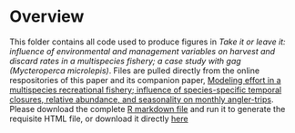 # Overview
This folder contains all code used to produce figures in *Take it or leave it: influence of environmental and management variables on harvest and discard rates in a multispecies fishery; a case study with gag (Mycteroperca microlepis)*. 
Files are pulled directly from the online respositories of this paper and its companion paper, [Modeling effort in a multispecies recreational fishery; influence of species-specific temporal closures, relative abundance, and seasonality on monthly angler-trips](https://doi.org/10.1016/j.fishres.2024.107136).
Please download the complete [R markdown file](https://github.com/ChallenHymanPhD/Hyman-et-al-2024-Harvest/blob/R-Files/Hyman%20et%20al%202024%20Supplemental%20Code%20github.Rmd) and run it to generate the requisite HTML file, or download it directly [here](https://github.com/ChallenHymanPhD/Hyman-et-al-2024-Harvest/blob/R-Files/Hyman-et-al-2024-Supplemental-Code.html)
